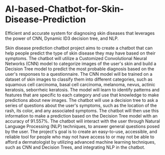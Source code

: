 # AI-based-Chatbot-for-Skin-Disease-Prediction
Efficient and accurate system for diagnosing skin diseases that leverages the power of CNN, Dynamic ID3 decision tree, and NLP.

Skin disease prediction chatbot project aims to create a chatbot that can help
people predict the type of skin disease they may have based on their symptoms.
The chatbot will utilize a Customized Convolutional Neural Networks (CNN)
model to categorize images of the user's skin and build a Decision Tree model to
predict the most probable diagnosis based on the user's responses to a
questionnaire. The CNN model will be trained on a dataset of skin images to
classify them into different categories, such as squamous cell carcinoma, basal
cell carcinoma, melanoma, nevus, actinic keratosis, seborrheic keratosis. The
model will learn to identify patterns and features that are specific to each category
and use that knowledge to make predictions about new images. The chatbot will
use a decision tree to ask a series of questions about the user's symptoms, such as
the location of the rash, its color, and any associated symptoms. The chatbot will
then use this information to make a prediction based on the Decision Tree model
with an accuracy of 91.557%. The chatbot will interact with the user through
Natural Language Processing (NLP) techniques, to answer general questions
posed by the user. The project's goal is to create an easy-to-use, accessible, and
reliable tool for people who may not have access to or may not be able to afford
a dermatologist by utilizing advanced machine learning techniques, such as CNN
and Decision Trees, and integrating NLP in the chatbot.
